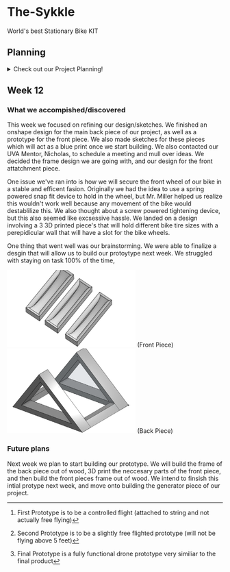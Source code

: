 # The-Sykkle
World's best Stationary Bike KIT

## Planning

<details>
<summary>Check out our Project Planning!</summary>

### Success Criteria

Criteria to determine if our project is a success:

1) Drone is able to take off and fly
2) Drone is able to be controlled by a remote
3) Drone can safely land
4) Data can be safely extracted and read

### Available Materials

Most of the materials we would need for our project we have in our lab. Any additional materials we need can be bought from Amazon. Currently, the only planned purchase is the drone motors. 

### Materials List

1) ABS 3D print material for frame
2) Ninjaflex 3D print material for propellor guards
2) Rasberry Pi Pico
3) Altimeter
3) 500 mAh LiPo Battery
4) 4 motors
5) Custom Circuit board
6) Other small props (undecided)

### Code

The most difficult challenge to overcome in code is to be able to program the joysticks on a controller to accurately control the drone, and get a stable PID working.

#### Motor Control

The diagram below shows how the motors will need to operate in order to move the drone is specific ways

![download](Images/download.png)

#### Code Technicalities

I found this code snippet from online that moves a drone with joysticks using arduino:

``` c++

 LR = analogRead(A0);     // read analog joystick voltage from pin A0, returns an integer from 0-1023
 UD = analogRead(A1);     // read analog joystick voltage from pin A1, returns an integer from 0-1023
 LR = 5*LR/1023;          // convert to a voltage from 0-5V
 UD = 5*UD/1023;          // convert to a voltage from 0-5V


// convert analog voltages to motor speeds
 motor1speed = defaultSpeed+speedChange*(a*UD-a*LR);
 motor2speed = defaultSpeed+speedChange*(a*UD+a*LR-b);
 motor3speed = defaultSpeed+speedChange*(-a*UD+a*LR);
 motor4speed = defaultSpeed+speedChange*(-a*UD-a*LR+b);
  
```

Here's some links on PID to learn:

[PID Link 1](https://blog.devgenius.io/flying-a-drone-with-python-pid-control-7001a41f54ac)

[PID Link 2](https://www.technik-consulting.eu/en/optimizing/drone_PID-optimizing.html)

[PID Link 3](https://www.mathworks.com/videos/understanding-pid-control-part-1-what-is-pid-control--1527089264373.html)

### Build

#### Design

We are trying to constrain the size and mass of our design as much as possible to ensure maximum flight smoothness. We are referencing the [DJI Tello](https://m.dji.com/product/tello) for our rough dimensions. 

We have prototyped 2 rough drone designs in OnShape

First design Idea: 

![firstdronedesign](Images/firstdronedesign.JPG)

Second Design Idea:

![secondronedesign](Images/seconddronedesign.jpg)

#### Special Choices

1) We are using Tello Drone specific motors for easy specification accesebility. 
2) During testing, we will make the frame out of acrylic to be conscious of material used in 3D printing (we will need to make many iterations and don't want to waste material)
3) In our final design, we will utilize ABS material for our frame, but use Ninjaflex for our propellor guards and landing buffer. This allows us the have slightly more flexibility and durability. If the drone crashes, the ninjaflex could prevent it from cracking completely.
4) Our propellor gaurds will be made detachable to the main frame (snap fit). If the drone crashes, the chances are more likely it will land on the propellor guards than any other part of the drone, so making the guards detachable allow us to only need to reprint a piece rather than the entire frame.

### Risk Mitigation

| Risk  | Possibility | Mitigation |
| ------------- | ------------- | ------------ |
| Drone Loses Control  | HIGH | Add a Killswitch |
| Overheating | HIGH | Wear gloves in post flight recovery |
| Frame cracks | HIGH | Build detachable propellor guards |
| Drone activation unknown | Medium | Add ON light(green) |
| Drone Explodes  | Low  | Have fire extinguisher on Standby |


| Testing Risks | Possibility | Mitigation |
| ------------- | ------------- | ------------ |
| Doesn't respond w/ controller | HIGH | Build controlled testing piece (string) |
| Frame reconstruction | Medium | Laser cut body & 3D print motor part |


### Proposed Schedule & Milestones

| Week  | Tasks | Milestone |
| ------------- | ------------- | ------------ |
| 12/12 - 12/15 | General - Work On Project Proposal | Finish Proposal |
| 12/18 - 1/2 | Winter Break | Chill |
| 1/3 - 1/6 | Build Drone in CAD / PID Stablization Code | No Milestone / Have stabilizing motors |
| 1/9 - 1/13 | Continue CAD Drone / Troubleshoot PID & Work on Joystick Control | Print 1st prototype drone / Finalize PID Stability |
| 1/16 - 1/20 | Assemble and Test 1st prototype[^1] | Complete Prototype |
| **1/20** | **Quarter Ends** | **Try to have a Prototype in Testing** |
| 1/23 - 1/27  | Reiterate design / Debug & Improve code  | No Milestone |
| 1/30 - 2/3 | Assemble and Test 2nd Prototype[^2] / Test Joystick Code | No Milestone |
| 2/6 - 2/10 | Continue iterating Design & Code | Complete 2nd Prototype if not already done |
| 2/13 - 2/28 | Work towards building Final Prototype[^3] | Finish Final Prototype (2/28) |
| 3/6 - 3/31 | Design Refinement & Final Tweaks | Ready to launch |
| **3/30** | **Quarter Ends**| **Ready to Launch** |
| 4/3 - 4/7 | First Project Launch | Launch Drone and Collect Data |
| 4/10 - 4/14 | Modify Build/Code & Prepare to relaunch next week | Analyze 1st launch data & have drone ready for relaunch |
| 4/17 - 4/21 | Second Project Launch | Launch Drone & Collect/Analyze Data |
| 4/24 - 4/28 | Buffer Week | Catch up on schedule |
| 5/1 - 5/5 | Final Project Documentation | Add Analyzed Data & Finish Final Project Documentation |
| 5/8 - 5/19 | Buffer Weeks | Catch up on Schedule |
| **5/19** | **Project Due** | **Submit GitHub Repo on Canvas** |
| 5/22 - 6/9 | EMERGENCY PROJECT WORK (if required) | FINISH PROJECT / Chill & Enjoy Flying Drone |
| **6/9** | **LAST DAY OF SCHOOL** | **PLACE DRONE ON WALL OF FAME** |



[^1]: First Prototype is to be a controlled flight (attached to string and not actually free flying)
[^2]: Second Prototype is to be a slightly free flighted prototype (will not be flying above 5 feet)
[^3]: Final Prototype is a fully functional drone prototype very similiar to the final product

 </details>




## Week 12

### What we accompished/discovered

This week we focused on refining our design/sketches. We finished an onshape design for the main back piece of our project, as well as a prototype for the front piece. We also made sketches for these pieces which will act as a blue print once we start building. We also contacted our UVA Mentor, Nicholas, to schedule a meeting and mull over ideas. We decided the frame design we are going with, and our design for the front attatchment piece. 

One issue we've ran into is how we will secure the front wheel of our bike in a stable and efficent fasion. Originally we had the idea to use a spring powered snap fit device to hold in the wheel, but Mr. Miller helped us realize this wouldn't work well because any movement of the bike would destablilize this. We also thought about a screw powered tightening device, but this also seemed like excsessive hassle. We landed on a design involving a 3 3D printed piece's that will hold different bike tire sizes with a perepidicular wall that will have a slot for the bike wheels. 

One thing that went well was our brainstorming. We were able to finalize a desgin that will allow us to build our protoytype next week. We struggled with staying on task 100% of the time,

<img src="Images/FrontPiece.PNG" alt="FrontPiece" width="300">
(Front Piece)

<img src="Images/Backpiece.PNG" alt="BackPiece" width="300">
(Back Piece)


### Future plans

Next week we plan to start building our prototype. We will build the frame of the back piece out of wood, 3D print the neccesary parts of the front piece, and then build the front pieces frame out of wood. We intend to finsish this intial protype next week, and move onto building the generator piece of our project. 

